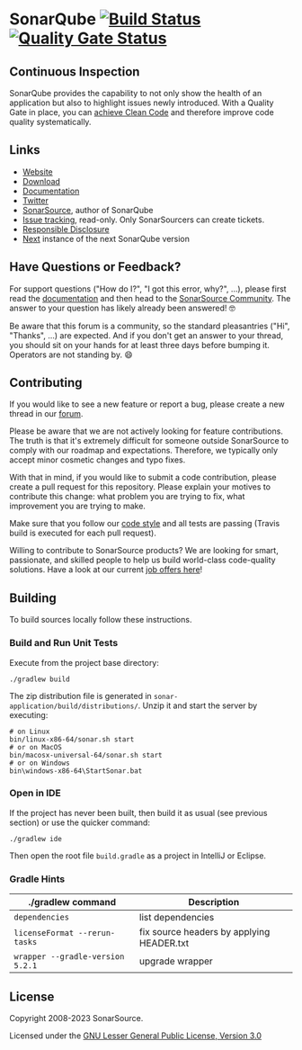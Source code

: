# SonarQube [![Build Status](https://app.travis-ci.com/SonarSource/sonarqube.svg?branch=master)](https://app.travis-ci.com/SonarSource/sonarqube) [![Quality Gate Status](https://next.sonarqube.com/sonarqube/api/project_badges/measure?project=sonarqube&metric=alert_status&token=d95182127dd5583f57578d769b511660601a8547)](https://next.sonarqube.com/sonarqube/dashboard?id=sonarqube)

## Continuous Inspection

SonarQube provides the capability to not only show the health of an application but also to highlight issues newly introduced. With a Quality Gate in place, you can [achieve Clean Code](https://www.sonarsource.com/solutions/clean-code/) and therefore improve code quality systematically.

## Links

- [Website](https://www.sonarsource.com/products/sonarqube)
- [Download](https://www.sonarsource.com/products/sonarqube/downloads)
- [Documentation](https://docs.sonarsource.com/sonarqube)
- [Twitter](https://twitter.com/SonarQube)
- [SonarSource](https://www.sonarsource.com), author of SonarQube
- [Issue tracking](https://jira.sonarsource.com/browse/SONAR/), read-only. Only SonarSourcers can create tickets.
- [Responsible Disclosure](https://community.sonarsource.com/t/responsible-vulnerability-disclosure/9317)
- [Next](https://next.sonarqube.com/sonarqube) instance of the next SonarQube version

## Have Questions or Feedback?

For support questions ("How do I?", "I got this error, why?", ...), please first read the [documentation](https://docs.sonarsource.com/sonarqube) and then head to the [SonarSource Community](https://community.sonarsource.com/c/help/sq/10). The answer to your question has likely already been answered! 🤓

Be aware that this forum is a community, so the standard pleasantries ("Hi", "Thanks", ...) are expected. And if you don't get an answer to your thread, you should sit on your hands for at least three days before bumping it. Operators are not standing by. 😄

## Contributing

If you would like to see a new feature or report a bug, please create a new thread in our [forum](https://community.sonarsource.com/c/sq/10).

Please be aware that we are not actively looking for feature contributions. The truth is that it's extremely difficult for someone outside SonarSource to comply with our roadmap and expectations. Therefore, we typically only accept minor cosmetic changes and typo fixes.

With that in mind, if you would like to submit a code contribution, please create a pull request for this repository. Please explain your motives to contribute this change: what problem you are trying to fix, what improvement you are trying to make.

Make sure that you follow our [code style](https://github.com/SonarSource/sonar-developer-toolset#code-style) and all tests are passing (Travis build is executed for each pull request).

Willing to contribute to SonarSource products? We are looking for smart, passionate, and skilled people to help us build world-class code-quality solutions. Have a look at our current [job offers here](https://www.sonarsource.com/company/jobs/)!

## Building

To build sources locally follow these instructions.

### Build and Run Unit Tests

Execute from the project base directory:

    ./gradlew build

The zip distribution file is generated in `sonar-application/build/distributions/`. Unzip it and start the server by executing:

    # on Linux
    bin/linux-x86-64/sonar.sh start
    # or on MacOS
    bin/macosx-universal-64/sonar.sh start
    # or on Windows
    bin\windows-x86-64\StartSonar.bat

### Open in IDE

If the project has never been built, then build it as usual (see previous section) or use the quicker command:

    ./gradlew ide

Then open the root file `build.gradle` as a project in IntelliJ or Eclipse.

### Gradle Hints

| ./gradlew command                | Description                               |
| -------------------------------- | ----------------------------------------- |
| `dependencies`                   | list dependencies                         |
| `licenseFormat --rerun-tasks`    | fix source headers by applying HEADER.txt |
| `wrapper --gradle-version 5.2.1` | upgrade wrapper                           |

## License

Copyright 2008-2023 SonarSource.

Licensed under the [GNU Lesser General Public License, Version 3.0](https://www.gnu.org/licenses/lgpl.txt)
